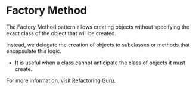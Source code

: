 # Factory Method

The Factory Method pattern allows creating objects without specifying the exact class of the object that will be created.

Instead, we delegate the creation of objects to subclasses or methods that encapsulate this logic.

- It is useful when a class cannot anticipate the class of objects it must create.

For more information, visit [Refactoring Guru](https://refactoring.guru/design-patterns/factory-method).
